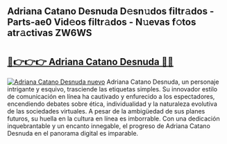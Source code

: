 ## Adriana Catano Desnuda D𝚎sn𝚞dos filtr𝚊dos - Parts-ae0 Vid𝚎os filtr𝚊dos - N𝚞evas f𝚘tos atr𝚊ctivas ZW6WS

# <h2><a href="http://mbdwlgj.tromn.icu/?c=Adriana+Catano+Desnuda">🔗👉👉👉 Adriana Catano Desnuda 🔗🔗</a></h2>

[![Adriana Catano Desnuda nuevo](https://i.imgur.com/pEAQMta.gif)](http://mbdwlgj.tromn.icu/?c=Adriana+Catano+Desnuda)
Adriana Catano Desnuda, un personaje intrigante y esquivo, trasciende las etiquetas simples. Su innovador estilo de comunicación en línea ha cautivado y enfurecido a los espectadores, encendiendo debates sobre ética, individualidad y la naturaleza evolutiva de las sociedades virtuales. A pesar de la ambigüedad de sus planes futuros, su huella en la cultura en línea es imborrable. Con una dedicación inquebrantable y un encanto innegable, el progreso de Adriana Catano Desnuda en el panorama digital es imparable.
